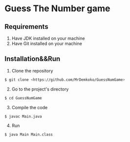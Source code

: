 # Guess The Number game 

## Requirements
1. Have JDK installed on your machine
2. Have Git installed on your machine

## Installation&&Run
1. Clone the repository
```bash
$ git clone <https://github.com/MrDemkoko/GuessNumGame>
```
2. Go to the project's directory
```bash
$ cd GuessNumGame
```
3. Compile the code
```bash
$ javac Main.java
```
4. Run
```bash
$ java Main Main.class
```

